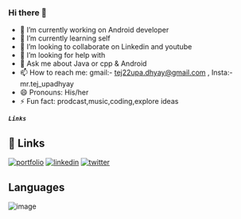 ### Hi there 👋

- 🔭 I’m currently working on Android developer
- 🌱 I’m currently learning self
- 👯 I’m looking to collaborate on Linkedin and youtube
- 🤔 I’m looking for help with 
- 💬 Ask me about Java or cpp & Android 
- 📫 How to reach me: gmail:- tej22upa.dhyay@gmail.com , Insta:-mr.tej_upadhyay
- 😄 Pronouns: His/her
- ⚡ Fun fact: prodcast,music,coding,explore ideas

***`Links`***

## 🔗 Links
[![portfolio](https://img.shields.io/badge/my_portfolio-000?style=for-the-badge&logo=ko-fi&logoColor=white)](https://katherinempeterson.com/)
[![linkedin](https://img.shields.io/badge/linkedin-0A66C2?style=for-the-badge&logo=linkedin&logoColor=white)](https://www.linkedin.com/)
[![twitter](https://img.shields.io/badge/twitter-1DA1F2?style=for-the-badge&logo=twitter&logoColor=white)](https://twitter.com/)

**Languages**
---

![image]([https://www.freepik.com/free-icon/java_14254948.htm#query=java%20logo&position=9&from_view=keyword](https://www.freepik.com/free-icon/java_14254948.htm#query=java%20logo&position=9&from_view=keyword))
